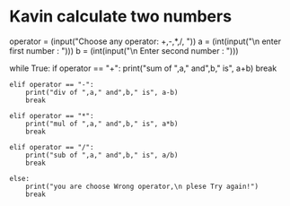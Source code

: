# Kavin calculate two numbers
operator = (input("Choose any operator: +,-,*,/, "))
a = (int(input("\n enter first number : ")))
b = (int(input("\n Enter second number : ")))

while True:
    if operator == "+":
        print("sum of ",a," and",b," is", a+b)
        break

    elif operator == "-":
        print("div of ",a," and",b," is", a-b)
        break

    elif operator == "*":
        print("mul of ",a," and",b," is", a*b)
        break

    elif operator == "/":
        print("sub of ",a," and",b," is", a/b)
        break

    else:
        print("you are choose Wrong operator,\n plese Try again!")
        break
